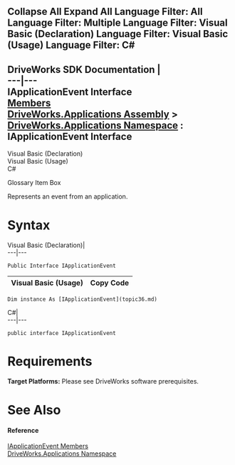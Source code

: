 Collapse All Expand All Language Filter: All  Language Filter: Multiple  Language Filter: Visual Basic (Declaration) Language Filter: Visual Basic (Usage) Language Filter: C#  
---  
DriveWorks SDK Documentation  |   
---|---  
IApplicationEvent Interface   
[Members](topic37.md)   
[DriveWorks.Applications Assembly](topic13.md) > [DriveWorks.Applications Namespace](topic16.md) : IApplicationEvent Interface  
---  
  
Visual Basic (Declaration)    
Visual Basic (Usage)    
C# 

Glossary Item Box

Represents an event from an application. 

# Syntax

Visual Basic (Declaration)|   
---|---  
      
    
    Public Interface IApplicationEvent   
  
Visual Basic (Usage)| Copy Code  
---|---  
      
    
    Dim instance As [IApplicationEvent](topic36.md)  
  
C#|   
---|---  
      
    
    public interface IApplicationEvent   
  
# Requirements

**Target Platforms:** Please see DriveWorks software prerequisites.

# See Also

#### Reference

[IApplicationEvent Members](topic37.md)   
[DriveWorks.Applications Namespace](topic16.md)


